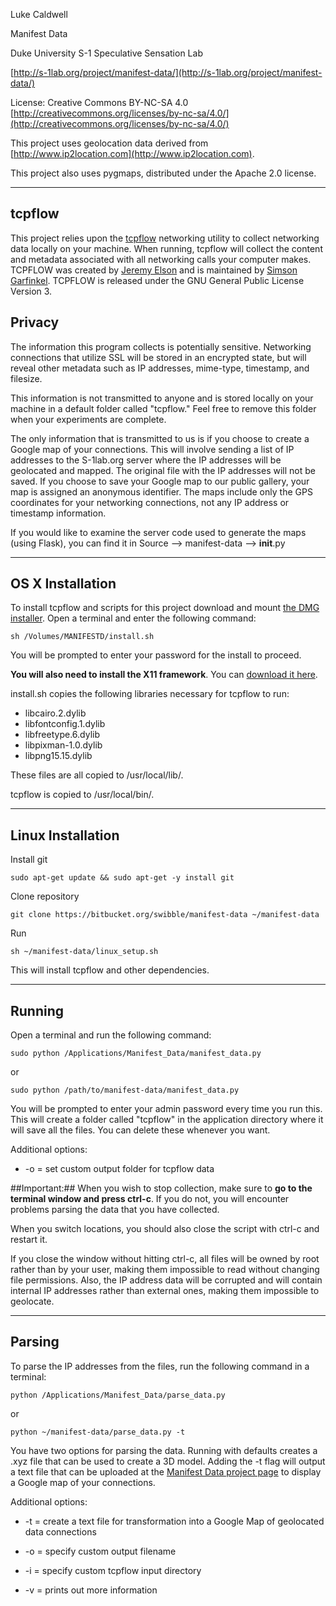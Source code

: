 Luke Caldwell

Manifest Data

Duke University S-1 Speculative Sensation Lab

[http://s-1lab.org/project/manifest-data/](http://s-1lab.org/project/manifest-data/)

License: Creative Commons BY-NC-SA 4.0 [http://creativecommons.org/licenses/by-nc-sa/4.0/](http://creativecommons.org/licenses/by-nc-sa/4.0/)

This project uses geolocation data derived from [http://www.ip2location.com](http://www.ip2location.com).

This project also uses pygmaps, distributed under the Apache 2.0 license.

--------------------------------------------------------------------------------------------------------------
## tcpflow ##

This project relies upon the [tcpflow](http://manpages.ubuntu.com/manpages/hardy/man1/tcpflow.1.html) networking utility to collect networking data locally on your machine. When running, tcpflow will collect the content and metadata associated with all networking calls your computer makes. TCPFLOW was created by [Jeremy Elson](http://www.circlemud.org/~jelson/software/tcpflow) and is maintained by [Simson Garfinkel](https://github.com/simsong/tcpflow). TCPFLOW is released under the GNU General Public License Version 3.

## Privacy ##
The information this program collects is potentially sensitive. Networking connections that utilize SSL will be stored in an encrypted state, but will reveal other metadata such as IP addresses, mime-type, timestamp, and filesize.

This information is not transmitted to anyone and is stored locally on your machine in a default folder called "tcpflow." Feel free to remove this folder when your experiments are complete.

The only information that is transmitted to us is if you choose to create a Google map of your connections. This will involve sending a list of IP addresses to the S-1lab.org server where the IP addresses will be geolocated and mapped. The original file with the IP addresses will not be saved. If you choose to save your Google map to our public gallery, your map is assigned an anonymous identifier. The maps include only the GPS coordinates for your networking connections, not any IP address or timestamp information.

If you would like to examine the server code used to generate the maps (using Flask), you can find it in Source --> manifest-data --> __init__.py 

--------------------------------------------------------------------------------------------------------------
## OS X Installation ##

To install tcpflow and scripts for this project download and mount [the DMG installer](https://bitbucket.org/swibble/manifest-data/downloads/manifest-data.dmg). Open a terminal and enter the following command:
```
sh /Volumes/MANIFESTD/install.sh
```
You will be prompted to enter your password for the install to proceed.

**You will also need to install the X11 framework**. You can [download it here](http://xquartz.macosforge.org/downloads/SL/XQuartz-2.7.5.dmg).

install.sh copies the following libraries necessary for tcpflow to run:

* libcairo.2.dylib
* libfontconfig.1.dylib
* libfreetype.6.dylib
* libpixman-1.0.dylib
* libpng15.15.dylib

These files are all copied to /usr/local/lib/.

tcpflow is copied to /usr/local/bin/.

--------------------------------------------------------------------------------------------------------------
## Linux Installation ##

Install git

```
sudo apt-get update && sudo apt-get -y install git
```
Clone repository
```
git clone https://bitbucket.org/swibble/manifest-data ~/manifest-data
```
Run 
```
sh ~/manifest-data/linux_setup.sh
```

This will install tcpflow and other dependencies.

--------------------------------------------------------------------------------------------------------------


Running
-------------
Open a terminal and run the following command:
```
sudo python /Applications/Manifest_Data/manifest_data.py
```
or
```
sudo python /path/to/manifest-data/manifest_data.py
```
You will be prompted to enter your admin password every time you run this. This will create a folder called "tcpflow" in the application directory where it will save all the files. You can delete these whenever you want.

Additional options:

* -o = set custom output folder for tcpflow data

##Important:##
When you wish to stop collection, make sure to **go to the terminal window and press ctrl-c**. If you do not, you will encounter problems parsing the data that you have collected.

When you switch locations, you should also close the script with ctrl-c and restart it.

If you close the window without hitting ctrl-c, all files will be owned by root rather than by your user, making them impossible to read without changing file permissions. Also, the IP address data will be corrupted and will contain internal IP addresses rather than external ones, making them impossible to geolocate.

-----------------------------------------------------

Parsing
------------
To parse the IP addresses from the files, run the following command in a terminal:
```
python /Applications/Manifest_Data/parse_data.py
```
or
```
python ~/manifest-data/parse_data.py -t
```

You have two options for parsing the data. Running with defaults creates a .xyz file that can be used to create a 3D model. Adding the -t flag will output a text file that can be uploaded at the [Manifest Data project page](http://s-1lab.org/project/manifest-data/#upload) to display a Google map of your connections.

Additional options:

* -t = create a text file for transformation into a Google Map of geolocated data connections

* -o = specify custom output filename

* -i = specify custom tcpflow input directory

* -v = prints out more information